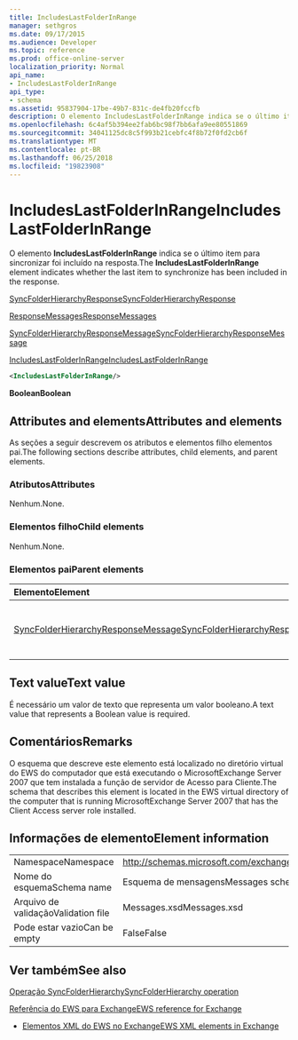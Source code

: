 ```yaml
---
title: IncludesLastFolderInRange
manager: sethgros
ms.date: 09/17/2015
ms.audience: Developer
ms.topic: reference
ms.prod: office-online-server
localization_priority: Normal
api_name:
- IncludesLastFolderInRange
api_type:
- schema
ms.assetid: 95837904-17be-49b7-831c-de4fb20fccfb
description: O elemento IncludesLastFolderInRange indica se o último item para sincronizar foi incluído na resposta.
ms.openlocfilehash: 6c4af5b394ee2fab6bc98f7bb6afa9ee80551869
ms.sourcegitcommit: 34041125dc8c5f993b21cebfc4f8b72f0fd2cb6f
ms.translationtype: MT
ms.contentlocale: pt-BR
ms.lasthandoff: 06/25/2018
ms.locfileid: "19823908"
---
```

# <a name="includeslastfolderinrange"></a><span data-ttu-id="51f4a-103">IncludesLastFolderInRange</span><span class="sxs-lookup"><span data-stu-id="51f4a-103">IncludesLastFolderInRange</span></span>

<span data-ttu-id="51f4a-104">O elemento **IncludesLastFolderInRange** indica se o último item para sincronizar foi incluído na resposta.</span><span class="sxs-lookup"><span data-stu-id="51f4a-104">The **IncludesLastFolderInRange** element indicates whether the last item to synchronize has been included in the response.</span></span> 
  
[<span data-ttu-id="51f4a-105">SyncFolderHierarchyResponse</span><span class="sxs-lookup"><span data-stu-id="51f4a-105">SyncFolderHierarchyResponse</span></span>](syncfolderhierarchyresponse.md)
  
[<span data-ttu-id="51f4a-106">ResponseMessages</span><span class="sxs-lookup"><span data-stu-id="51f4a-106">ResponseMessages</span></span>](responsemessages.md)
  
[<span data-ttu-id="51f4a-107">SyncFolderHierarchyResponseMessage</span><span class="sxs-lookup"><span data-stu-id="51f4a-107">SyncFolderHierarchyResponseMessage</span></span>](syncfolderhierarchyresponsemessage.md)
  
[<span data-ttu-id="51f4a-108">IncludesLastFolderInRange</span><span class="sxs-lookup"><span data-stu-id="51f4a-108">IncludesLastFolderInRange</span></span>](includeslastfolderinrange.md)
  
```xml
<IncludesLastFolderInRange/>
```

 <span data-ttu-id="51f4a-109">**Boolean**</span><span class="sxs-lookup"><span data-stu-id="51f4a-109">**Boolean**</span></span>
## <a name="attributes-and-elements"></a><span data-ttu-id="51f4a-110">Attributes and elements</span><span class="sxs-lookup"><span data-stu-id="51f4a-110">Attributes and elements</span></span>

<span data-ttu-id="51f4a-111">As seções a seguir descrevem os atributos e elementos filho elementos pai.</span><span class="sxs-lookup"><span data-stu-id="51f4a-111">The following sections describe attributes, child elements, and parent elements.</span></span>
  
### <a name="attributes"></a><span data-ttu-id="51f4a-112">Atributos</span><span class="sxs-lookup"><span data-stu-id="51f4a-112">Attributes</span></span>

<span data-ttu-id="51f4a-113">Nenhum.</span><span class="sxs-lookup"><span data-stu-id="51f4a-113">None.</span></span>
  
### <a name="child-elements"></a><span data-ttu-id="51f4a-114">Elementos filho</span><span class="sxs-lookup"><span data-stu-id="51f4a-114">Child elements</span></span>

<span data-ttu-id="51f4a-115">Nenhum.</span><span class="sxs-lookup"><span data-stu-id="51f4a-115">None.</span></span>
  
### <a name="parent-elements"></a><span data-ttu-id="51f4a-116">Elementos pai</span><span class="sxs-lookup"><span data-stu-id="51f4a-116">Parent elements</span></span>

|<span data-ttu-id="51f4a-117">**Elemento**</span><span class="sxs-lookup"><span data-stu-id="51f4a-117">**Element**</span></span>|<span data-ttu-id="51f4a-118">**Descrição**</span><span class="sxs-lookup"><span data-stu-id="51f4a-118">**Description**</span></span>|
|:-----|:-----|
|[<span data-ttu-id="51f4a-119">SyncFolderHierarchyResponseMessage</span><span class="sxs-lookup"><span data-stu-id="51f4a-119">SyncFolderHierarchyResponseMessage</span></span>](syncfolderhierarchyresponsemessage.md) <br/> |<span data-ttu-id="51f4a-120">Contém o status e o resultado de uma solicitação de SyncFolderHierarchy.</span><span class="sxs-lookup"><span data-stu-id="51f4a-120">Contains the status and result of a SyncFolderHierarchy request.</span></span>  <br/> |
   
## <a name="text-value"></a><span data-ttu-id="51f4a-121">Text value</span><span class="sxs-lookup"><span data-stu-id="51f4a-121">Text value</span></span>

<span data-ttu-id="51f4a-122">É necessário um valor de texto que representa um valor booleano.</span><span class="sxs-lookup"><span data-stu-id="51f4a-122">A text value that represents a Boolean value is required.</span></span>
  
## <a name="remarks"></a><span data-ttu-id="51f4a-123">Comentários</span><span class="sxs-lookup"><span data-stu-id="51f4a-123">Remarks</span></span>

<span data-ttu-id="51f4a-124">O esquema que descreve este elemento está localizado no diretório virtual do EWS do computador que está executando o MicrosoftExchange Server 2007 que tem instalada a função de servidor de Acesso para Cliente.</span><span class="sxs-lookup"><span data-stu-id="51f4a-124">The schema that describes this element is located in the EWS virtual directory of the computer that is running MicrosoftExchange Server 2007 that has the Client Access server role installed.</span></span>
  
## <a name="element-information"></a><span data-ttu-id="51f4a-125">Informações de elemento</span><span class="sxs-lookup"><span data-stu-id="51f4a-125">Element information</span></span>

|||
|:-----|:-----|
|<span data-ttu-id="51f4a-126">Namespace</span><span class="sxs-lookup"><span data-stu-id="51f4a-126">Namespace</span></span>  <br/> |http://schemas.microsoft.com/exchange/services/2006/messages  <br/> |
|<span data-ttu-id="51f4a-127">Nome do esquema</span><span class="sxs-lookup"><span data-stu-id="51f4a-127">Schema name</span></span>  <br/> |<span data-ttu-id="51f4a-128">Esquema de mensagens</span><span class="sxs-lookup"><span data-stu-id="51f4a-128">Messages schema</span></span>  <br/> |
|<span data-ttu-id="51f4a-129">Arquivo de validação</span><span class="sxs-lookup"><span data-stu-id="51f4a-129">Validation file</span></span>  <br/> |<span data-ttu-id="51f4a-130">Messages.xsd</span><span class="sxs-lookup"><span data-stu-id="51f4a-130">Messages.xsd</span></span>  <br/> |
|<span data-ttu-id="51f4a-131">Pode estar vazio</span><span class="sxs-lookup"><span data-stu-id="51f4a-131">Can be empty</span></span>  <br/> |<span data-ttu-id="51f4a-132">False</span><span class="sxs-lookup"><span data-stu-id="51f4a-132">False</span></span>  <br/> |
   
## <a name="see-also"></a><span data-ttu-id="51f4a-133">Ver também</span><span class="sxs-lookup"><span data-stu-id="51f4a-133">See also</span></span>



[<span data-ttu-id="51f4a-134">Operação SyncFolderHierarchy</span><span class="sxs-lookup"><span data-stu-id="51f4a-134">SyncFolderHierarchy operation</span></span>](syncfolderhierarchy-operation.md)


[<span data-ttu-id="51f4a-135">Referência do EWS para Exchange</span><span class="sxs-lookup"><span data-stu-id="51f4a-135">EWS reference for Exchange</span></span>](ews-reference-for-exchange.md)
  
- [<span data-ttu-id="51f4a-136">Elementos XML do EWS no Exchange</span><span class="sxs-lookup"><span data-stu-id="51f4a-136">EWS XML elements in Exchange</span></span>](ews-xml-elements-in-exchange.md)

